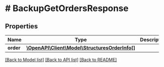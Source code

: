 # # BackupGetOrdersResponse

## Properties

Name | Type | Description | Notes
------------ | ------------- | ------------- | -------------
**order** | [**\OpenAPI\Client\Model\StructuresOrderInfo[]**](StructuresOrderInfo.md) |  | [optional]

[[Back to Model list]](../../README.md#models) [[Back to API list]](../../README.md#endpoints) [[Back to README]](../../README.md)
